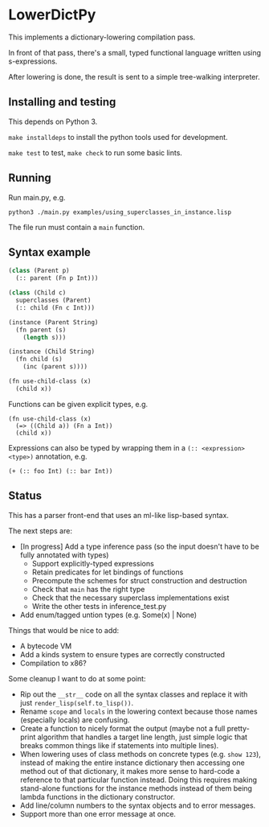 # LowerDictPy

This implements a dictionary-lowering compilation pass.

In front of that pass, there's a small, typed functional language written using s-expressions.

After lowering is done, the result is sent to a simple tree-walking interpreter.

## Installing and testing

This depends on Python 3.

`make installdeps` to install the python tools used for development.

`make test` to test, `make check` to run some basic lints.

## Running

Run main.py, e.g.

    python3 ./main.py examples/using_superclasses_in_instance.lisp


The file run must contain a `main` function.

## Syntax example

```lisp
(class (Parent p)
  (:: parent (Fn p Int)))

(class (Child c)
  superclasses (Parent)
  (:: child (Fn c Int)))

(instance (Parent String)
  (fn parent (s)
    (length s)))

(instance (Child String)
  (fn child (s)
    (inc (parent s))))

(fn use-child-class (x)
  (child x))
```

Functions can be given explicit types, e.g.


```
(fn use-child-class (x)
  (=> ((Child a)) (Fn a Int))
  (child x))
```

Expressions can also be typed by wrapping them in a `(:: <expression> <type>)` annotation, e.g.

```
(+ (:: foo Int) (:: bar Int))
```


## Status

This has a parser front-end that uses an ml-like lisp-based syntax.

The next steps are:

- [In progress] Add a type inference pass (so the input doesn't have to be fully annotated with types)
    - Support explicitly-typed expressions
    - Retain predicates for let bindings of functions
    - Precompute the schemes for struct construction and destruction
    - Check that `main` has the right type
    - Check that the necessary superclass implementations exist
    - Write the other tests in inference_test.py
- Add enum/tagged untion types (e.g. Some(x) | None)

Things that would be nice to add:

- A bytecode VM
- Add a kinds system to ensure types are correctly constructed
- Compilation to x86?

Some cleanup I want to do at some point:

- Rip out the `__str__` code on all the syntax classes and replace it with just
  `render_lisp(self.to_lisp())`.
- Rename `scope` and `locals` in the lowering context because those names (especially locals) are
  confusing.
- Create a function to nicely format the output (maybe not a full pretty-print algorithm that
  handles a target line length, just simple logic that breaks common things like if statements into
  multiple lines).
- When lowering uses of class methods on concrete types (e.g. `show 123`), instead of making the
  entire instance dictionary then accessing one method out of that dictionary, it makes more sense
  to hard-code a reference to that particular function instead. Doing this requires making
  stand-alone functions for the instance methods instead of them being lambda functions in the
  dictionary constructor.
- Add line/column numbers to the syntax objects and to error messages.
- Support more than one error message at once.
